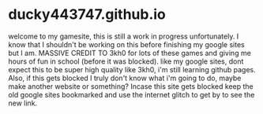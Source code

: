 # ducky443747.github.io
welcome to my gamesite, this is still a work in progress unfortunately. I know that I shouldn't be working on this before finishing my google sites but I am.
MASSIVE CREDIT TO 3kh0 for lots of these games and giving me hours of fun in school (before it was blocked). like my google sites, dont expect this to be super high quality like 3kh0, i'm still learning github pages. Also, if this gets blocked I truly don't know what i'm going to do, maybe make another website or something? Incase this site gets blocked keep the old google sites bookmarked and use the internet glitch to get by to see the new link.
